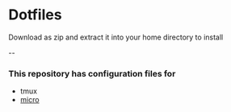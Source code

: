 # Dotfiles

Download as zip and extract it into your home directory to install

--

### This repository has configuration files for
* tmux
* [micro](https://github.com/zyedidia/micro)
